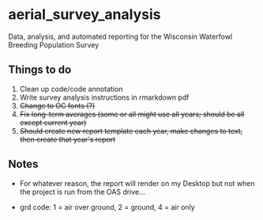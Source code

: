# aerial_survey_analysis
Data, analysis, and automated reporting for the Wisconsin Waterfowl Breeding Population Survey

## Things to do

1. Clean up code/code annotation
2. Write survey analysis instructions in rmarkdown pdf
3. ~~Change to OC fonts (?)~~
4. ~~Fix long-term averages (some or all might use all years; should be all except current year)~~
5. ~~Should create new report template each year, make changes to text, then create that year's report~~

## Notes

- For whatever reason, the report will render on my Desktop but not when the project is run from the OAS drive...

- grd code: 1 = air over ground, 2 = ground, 4 = air only